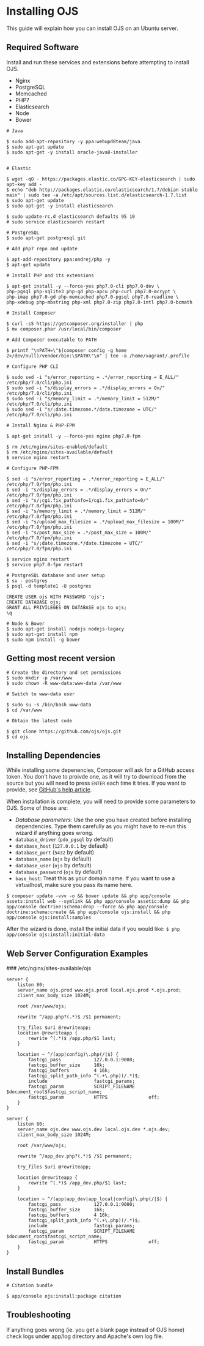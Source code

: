 Installing OJS
==============

This guide will explain how you can install OJS on an Ubuntu server.

Required Software
-----------------
Install and run these services and extensions before attempting to install OJS.

* Nginx
* PostgreSQL
* Memcached
* PHP7
* Elasticsearch
* Node
* Bower

```
# Java

$ sudo add-apt-repository -y ppa:webupd8team/java
$ sudo apt-get update 
$ sudo apt-get -y install oracle-java8-installer


# Elastic

$ wget -qO - https://packages.elastic.co/GPG-KEY-elasticsearch | sudo apt-key add -
$ echo "deb http://packages.elastic.co/elasticsearch/1.7/debian stable main" | sudo tee -a /etc/apt/sources.list.d/elasticsearch-1.7.list
$ sudo apt-get update
$ sudo apt-get -y install elasticsearch

$ sudo update-rc.d elasticsearch defaults 95 10
# sudo service elasticsearch restart

# PostgreSQL
$ sudo apt-get postgresql git

# Add php7 repo and update

$ apt-add-repository ppa:ondrej/php -y
$ apt-get update

# Install PHP and its extensions

$ apt-get install -y --force-yes php7.0-cli php7.0-dev \
php-pgsql php-sqlite3 php-gd php-apcu php-curl php7.0-mcrypt \
php-imap php7.0-gd php-memcached php7.0-pgsql php7.0-readline \
php-xdebug php-mbstring php-xml php7.0-zip php7.0-intl php7.0-bcmath

# Install Composer

$ curl -sS https://getcomposer.org/installer | php
$ mv composer.phar /usr/local/bin/composer

# Add Composer executable to PATH

$ printf "\nPATH=\"$(composer config -g home 2>/dev/null)/vendor/bin:\$PATH\"\n" | tee -a /home/vagrant/.profile

# Configure PHP CLI

$ sudo sed -i "s/error_reporting = .*/error_reporting = E_ALL/" /etc/php/7.0/cli/php.ini
$ sudo sed -i "s/display_errors = .*/display_errors = On/" /etc/php/7.0/cli/php.ini
$ sudo sed -i "s/memory_limit = .*/memory_limit = 512M/" /etc/php/7.0/cli/php.ini
$ sudo sed -i "s/;date.timezone.*/date.timezone = UTC/" /etc/php/7.0/cli/php.ini

# Install Nginx & PHP-FPM

$ apt-get install -y --force-yes nginx php7.0-fpm

$ rm /etc/nginx/sites-enabled/default
$ rm /etc/nginx/sites-available/default
$ service nginx restart

# Configure PHP-FPM

$ sed -i "s/error_reporting = .*/error_reporting = E_ALL/" /etc/php/7.0/fpm/php.ini
$ sed -i "s/display_errors = .*/display_errors = On/" /etc/php/7.0/fpm/php.ini
$ sed -i "s/;cgi.fix_pathinfo=1/cgi.fix_pathinfo=0/" /etc/php/7.0/fpm/php.ini
$ sed -i "s/memory_limit = .*/memory_limit = 512M/" /etc/php/7.0/fpm/php.ini
$ sed -i "s/upload_max_filesize = .*/upload_max_filesize = 100M/" /etc/php/7.0/fpm/php.ini
$ sed -i "s/post_max_size = .*/post_max_size = 100M/" /etc/php/7.0/fpm/php.ini
$ sed -i "s/;date.timezone.*/date.timezone = UTC/" /etc/php/7.0/fpm/php.ini

$ service nginx restart
$ service php7.0-fpm restart

# PostgreSQL database and user setup
$ su - postgres
$ psql -d template1 -U postgres

CREATE USER ojs WITH PASSWORD 'ojs';
CREATE DATABASE ojs;
GRANT ALL PRIVILEGES ON DATABASE ojs to ojs;
\q

# Node & Bower
$ sudo apt-get install nodejs nodejs-legacy
$ sudo apt-get install npm
$ sudo npm install -g bower

```

Getting most recent version
-----------------------

```
# Create the directory and set permissions
$ sudo mkdir -p /var/www
$ sudo chown -R www-data:www-data /var/www

# Switch to www-data user

$ sudo su -s /bin/bash www-data
$ cd /var/www

# Obtain the latest code

$ git clone https://github.com/ojs/ojs.git
$ cd ojs

```

Installing Dependencies
-----------------------

While installing some depenencies, Composer will ask for a GitHub access token. You don't have to proivde one, as it will try to download from the source but you will need to press `ENTER` each time it tries. If you want to provide, see [GitHub's help article](https://help.github.com/articles/creating-an-access-token-for-command-line-use/).

When installation is complete, you will need to provide some parameters to OJS. Some of those are:

* *Database parameters*: Use the one you have created before installing dependencies. Type them carefully as you might have to re-run this wizard if anything goes wrong.
 * `database_driver` (`pdo_pgsql` by default)
 * `database_host` (`127.0.0.1` by default)
 * `database_port` (`5432` by default)
 * `database_name` (`ojs` by default)
 * `database_user` (`ojs` by default)
 * `database_password` (`ojs` by default)
* `base_host`: Treat this as your domain name. If you want to use a virtualhost, make sure you pass its name here.


```
$ composer update -vvv -o && bower update && php app/console assets:install web --symlink && php app/console assetic:dump && php app/console doctrine:schema:drop --force && php app/console doctrine:schema:create && php app/console ojs:install && php app/console ojs:install:samples

```

After the wizard is done, install the initial data if you would like: `$ php app/console ojs:install:initial-data`


Web Server Configuration Examples
-------------------------
### /etc/nginx/sites-available/ojs

```
server {
    listen 80;
    server_name ojs.prod www.ojs.prod local.ojs.prod *.ojs.prod;
    client_max_body_size 1024M;

    root /var/www/ojs;

    rewrite ^/app.php?(.*)$ /$1 permanent;

    try_files $uri @rewriteapp;
    location @rewriteapp {
        rewrite ^(.*)$ /app.php/$1 last;
    }
    
    location ~ ^/(app|config)\.php(/|$) {
        fastcgi_pass            127.0.0.1:9000;
        fastcgi_buffer_size     16k;
        fastcgi_buffers         4 16k;
        fastcgi_split_path_info ^(.+\.php)(/.*)$;
        include                 fastcgi_params;
        fastcgi_param           SCRIPT_FILENAME     $document_root$fastcgi_script_name;
        fastcgi_param           HTTPS               off;
    }
}

server {
    listen 80;
    server_name ojs.dev www.ojs.dev local.ojs.dev *.ojs.dev;
    client_max_body_size 1024M;

    root /var/www/ojs;

    rewrite ^/app_dev.php?(.*)$ /$1 permanent;

    try_files $uri @rewriteapp;

    location @rewriteapp {
        rewrite ^(.*)$ /app_dev.php/$1 last;
    }

    location ~ ^/(app|app_dev|app_local|config)\.php(/|$) {
        fastcgi_pass            127.0.0.1:9000;
        fastcgi_buffer_size     16k;
        fastcgi_buffers         4 16k;
        fastcgi_split_path_info ^(.+\.php)(/.*)$;
        include                 fastcgi_params;
        fastcgi_param           SCRIPT_FILENAME     $document_root$fastcgi_script_name;
        fastcgi_param           HTTPS               off;
    }
}
```
Install Bundles
----------------

```
# Citation bundle

$ app/console ojs:install:package citation

```


Troubleshooting
----------------
If anything goes wrong (ie. you get a blank page instead of OJS home) check logs under app/log directory and Apache's own log file.


